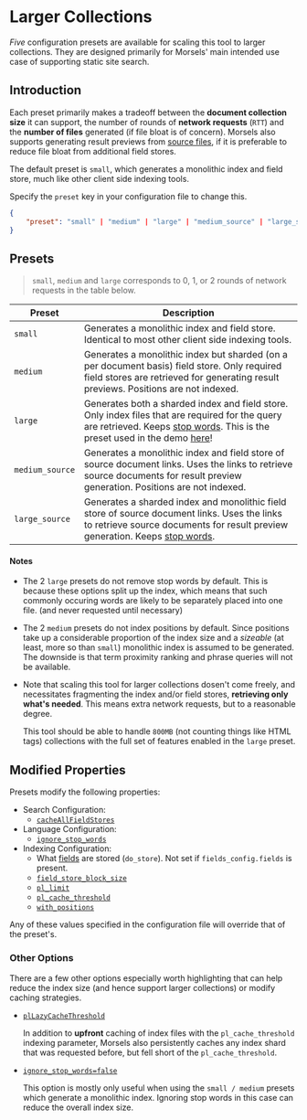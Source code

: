 # Larger Collections

*Five* configuration presets are available for scaling this tool to larger collections. They are designed primarily for Morsels' main intended use case of supporting static site search.

## Introduction

Each preset primarily makes a tradeoff between the **document collection size** it can support, the number of rounds of **network requests** (`RTT`) and the **number of files** generated (if file bloat is of concern). Morsels also supports generating result previews from [source files](../search_configuration.md#1-from-source-documents), if it is preferable to reduce file bloat from additional field stores.

The default preset is `small`, which generates a monolithic index and field store, much like other client side indexing tools.

Specify the `preset` key in your configuration file to change this.

```json
{
    "preset": "small" | "medium" | "large" | "medium_source" | "large_source"
}
```

## Presets

> `small`, `medium` and `large` corresponds to 0, 1, or 2 rounds of network requests in the table below.


| Preset              | Description |
| -----------         | ----------- |
| `small`             | Generates a monolithic index and field store. Identical to most other client side indexing tools.
| `medium`            | Generates a monolithic index but sharded (on a per document basis) field store. Only required field stores are retrieved for generating result previews. Positions are not indexed.
| `large`             | Generates both a sharded index and field store. Only index files that are required for the query are retrieved. Keeps [stop words](./language.md#stop-words). This is the preset used in the demo [here](https://morsels-search.com)!
| `medium_source`     | Generates a monolithic index and field store of source document links. Uses the links to retrieve source documents for result preview generation. Positions are not indexed.
| `large_source`      | Generates a sharded index and monolithic field store of source document links. Uses the links to retrieve source documents for result preview generation. Keeps [stop words](./language.md#stop-words).

#### Notes

- The 2 `large` presets do not remove stop words by default. This is because these options split up the index, which means that such commonly occuring words are likely to be separately placed into one file. (and never requested until necessary)
- The 2 `medium` presets do not index positions by default. Since positions take up a considerable proportion of the index size and a *sizeable* (at least, more so than `small`) monolithic index is assumed to be generated. The downside is that term proximity ranking and phrase queries will not be available.
- Note that scaling this tool for larger collections dosen't come freely, and necessitates fragmenting the index and/or field stores, **retrieving only what's needed**. This means extra network requests, but to a reasonable degree.

  This tool should be able to handle `800MB` (not counting things like HTML tags) collections with the full set of features enabled in the `large` preset.

## Modified Properties

Presets modify the following properties:

- Search Configuration: 
  - [`cacheAllFieldStores`](../search_configuration.md#search-functionality-options)
- Language Configuration:
  - [`ignore_stop_words`](./language.md#stop-words)
- Indexing Configuration:
  - What [fields](./fields.md) are stored (`do_store`). Not set if `fields_config.fields` is present.
  - [`field_store_block_size`](./fields.md)
  - [`pl_limit`](./indexing.md#indexing-and-search-scaling-advanced)
  - [`pl_cache_threshold`](./indexing.md#indexing-and-search-scaling-advanced)
  - [`with_positions`](indexing.md#miscellaneous-options)

Any of these values specified in the configuration file will override that of the preset's.


### Other Options

There are a few other options especially worth highlighting that can help reduce the index size (and hence support larger collections) or modify caching strategies.

- [`plLazyCacheThreshold`](../search_configuration.md#caching-options-advanced)

  In addition to **upfront** caching of index files with the `pl_cache_threshold` indexing parameter, Morsels also persistently caches any index shard that was requested before, but fell short of the `pl_cache_threshold`.
- [`ignore_stop_words=false`](language.md#note-on-stop-words)

  This option is mostly only useful when using the `small / medium` presets which generate a monolithic index. Ignoring stop words in this case can reduce the overall index size.
